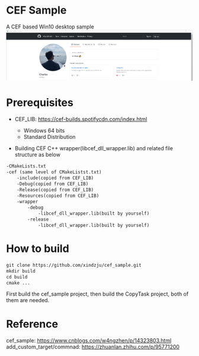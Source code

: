 # CEF Sample
A CEF based Win10 desktop sample
<img src="https://github.com/xindzju/cef_sample/blob/master/cef_sample.png" alt="cef_sample_screenshot"/>


# Prerequisites
* CEF_LIB: https://cef-builds.spotifycdn.com/index.html
    * Windows 64 bits
    * Standard Distribution

* Building CEF C++ wrapper(libcef_dll_wrapper.lib) and related file structure as below
```
-CMakeLists.txt
-cef (same level of CMakeListst.txt)
    -include(copied from CEF_LIB)
    -Debug(copied from CEF_LIB)
    -Release(copied from CEF_LIB)
    -Resources(copied from CEF_LIB)
    -wrapper
        -debug
            -libcef_dll_wrapper.lib(built by yourself)
        -release
            -libcef_dll_wrapper.lib(built by yourself)
```

# How to build
```
git clone https://github.com/xindzju/cef_sample.git
mkdir build
cd build
cmake ...
```
First build the cef_sample project, then build the CopyTask project, both of them are needed.

# Reference
cef_sample: https://www.cnblogs.com/w4ngzhen/p/14323803.html \
add_custom_target/commnad: https://zhuanlan.zhihu.com/p/95771200